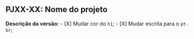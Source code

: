 ## PJXX-XX: Nome do projeto

**Descrição da versão:**
    - [X] Mudar cor do `h1`;
    - [X] Mudar escrita para o `pt-br`;